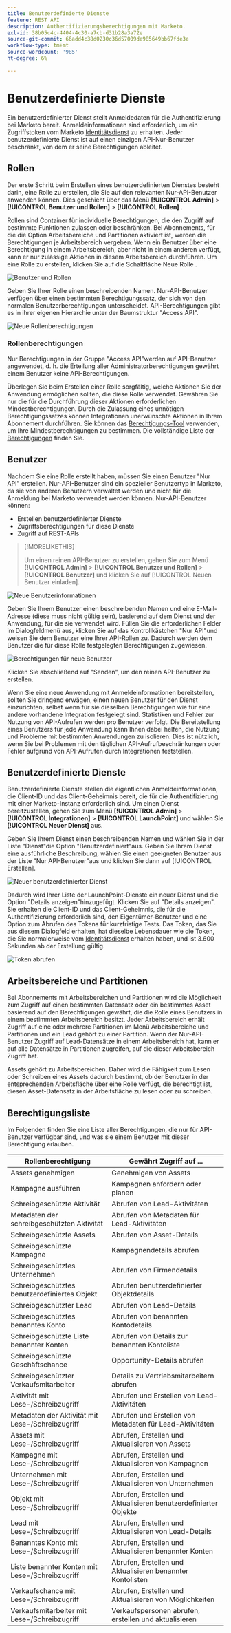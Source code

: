 ```yaml
---
title: Benutzerdefinierte Dienste
feature: REST API
description: Authentifizierungsberechtigungen mit Marketo.
exl-id: 38b05c4c-4404-4c30-a7cb-d31b28a3a72e
source-git-commit: 66add4c38d0230c36d57009de985649bb67fde3e
workflow-type: tm+mt
source-wordcount: '985'
ht-degree: 6%

---
```


# Benutzerdefinierte Dienste

Ein benutzerdefinierter Dienst stellt Anmeldedaten für die Authentifizierung bei Marketo bereit. Anmeldeinformationen sind erforderlich, um ein Zugriffstoken vom Marketo [Identitätsdienst](https://developer.adobe.com/marketo-apis/api/identity/#tag/Identity/operation/identityUsingGET) zu erhalten. Jeder benutzerdefinierte Dienst ist auf einen einzigen API-Nur-Benutzer beschränkt, von dem er seine Berechtigungen ableitet.

## Rollen

Der erste Schritt beim Erstellen eines benutzerdefinierten Dienstes besteht darin, eine Rolle zu erstellen, die Sie auf den relevanten Nur-API-Benutzer anwenden können. Dies geschieht über das Menü **[!UICONTROL Admin]** > **[!UICONTROL Benutzer und Rollen]** > **[!UICONTROL Rollen]** .

Rollen sind Container für individuelle Berechtigungen, die den Zugriff auf bestimmte Funktionen zulassen oder beschränken. Bei Abonnements, für die die Option Arbeitsbereiche und Partitionen aktiviert ist, werden die Berechtigungen je Arbeitsbereich vergeben. Wenn ein Benutzer über eine Berechtigung in einem Arbeitsbereich, aber nicht in einem anderen verfügt, kann er nur zulässige Aktionen in diesem Arbeitsbereich durchführen. Um eine Rolle zu erstellen, klicken Sie auf die Schaltfläche Neue Rolle .

![Benutzer und Rollen](assets/admin-users-and-roles-roles.png)

Geben Sie Ihrer Rolle einen beschreibenden Namen. Nur-API-Benutzer verfügen über einen bestimmten Berechtigungssatz, der sich von den normalen Benutzerberechtigungen unterscheidet. API-Berechtigungen gibt es in ihrer eigenen Hierarchie unter der Baumstruktur &quot;Access API&quot;.

![Neue Rollenberechtigungen](assets/new-role-access-api-permissions.png)

### Rollenberechtigungen

Nur Berechtigungen in der Gruppe &quot;Access API&quot;werden auf API-Benutzer angewendet, d. h. die Erteilung aller Administratorberechtigungen gewährt einem Benutzer keine API-Berechtigungen.

Überlegen Sie beim Erstellen einer Rolle sorgfältig, welche Aktionen Sie der Anwendung ermöglichen sollten, die diese Rolle verwendet. Gewähren Sie nur die für die Durchführung dieser Aktionen erforderlichen Mindestberechtigungen. Durch die Zulassung eines unnötigen Berechtigungssatzes können Integrationen unerwünschte Aktionen in Ihrem Abonnement durchführen. Sie können das [Berechtigungs-Tool](endpoint-reference.md) verwenden, um Ihre Mindestberechtigungen zu bestimmen. Die vollständige Liste der [Berechtigungen](#permission_list) finden Sie.

## Benutzer

Nachdem Sie eine Rolle erstellt haben, müssen Sie einen Benutzer &quot;Nur API&quot; erstellen. Nur-API-Benutzer sind ein spezieller Benutzertyp in Marketo, da sie von anderen Benutzern verwaltet werden und nicht für die Anmeldung bei Marketo verwendet werden können. Nur-API-Benutzer können:

- Erstellen benutzerdefinierter Dienste
- Zugriffsberechtigungen für diese Dienste
- Zugriff auf REST-APIs

>[!MORELIKETHIS]
>
>Um einen reinen API-Benutzer zu erstellen, gehen Sie zum Menü **[!UICONTROL Admin]** > **[!UICONTROL Benutzer und Rollen]** > **[!UICONTROL Benutzer]** und klicken Sie auf [!UICONTROL Neuen Benutzer einladen].


![Neue Benutzerinformationen](assets/new-user-info.png)

Geben Sie Ihrem Benutzer einen beschreibenden Namen und eine E-Mail-Adresse (diese muss nicht gültig sein), basierend auf dem Dienst und der Anwendung, für die sie verwendet wird. Füllen Sie die erforderlichen Felder im Dialogfeldmenü aus, klicken Sie auf das Kontrollkästchen &quot;Nur API&quot;und weisen Sie dem Benutzer eine Ihrer API-Rollen zu. Dadurch werden dem Benutzer die für diese Rolle festgelegten Berechtigungen zugewiesen.

![Berechtigungen für neue Benutzer](assets/new-user-permissions.png)

Klicken Sie abschließend auf &quot;Senden&quot;, um den reinen API-Benutzer zu erstellen.

Wenn Sie eine neue Anwendung mit Anmeldeinformationen bereitstellen, sollten Sie dringend erwägen, einen neuen Benutzer für den Dienst einzurichten, selbst wenn für sie dieselben Berechtigungen wie für eine andere vorhandene Integration festgelegt sind. Statistiken und Fehler zur Nutzung von API-Aufrufen werden pro Benutzer verfolgt. Die Bereitstellung eines Benutzers für jede Anwendung kann Ihnen dabei helfen, die Nutzung und Probleme mit bestimmten Anwendungen zu isolieren. Dies ist nützlich, wenn Sie bei Problemen mit den täglichen API-Aufrufbeschränkungen oder Fehler aufgrund von API-Aufrufen durch Integrationen feststellen.

## Benutzerdefinierte Dienste

Benutzerdefinierte Dienste stellen die eigentlichen Anmeldeinformationen, die Client-ID und das Client-Geheimnis bereit, die für die Authentifizierung mit einer Marketo-Instanz erforderlich sind. Um einen Dienst bereitzustellen, gehen Sie zum Menü **[!UICONTROL Admin]** > **[!UICONTROL Integrationen]** > **[!UICONTROL LaunchPoint]** und wählen Sie **[!UICONTROL Neuer Dienst]** aus.

Geben Sie Ihrem Dienst einen beschreibenden Namen und wählen Sie in der Liste &quot;Dienst&quot;die Option &quot;Benutzerdefiniert&quot;aus. Geben Sie Ihrem Dienst eine ausführliche Beschreibung, wählen Sie einen geeigneten Benutzer aus der Liste &quot;Nur API-Benutzer&quot;aus und klicken Sie dann auf [!UICONTROL Erstellen].

![Neuer benutzerdefinierter Dienst](assets/admin-launchpoint-new-service.png)

Dadurch wird Ihrer Liste der LaunchPoint-Dienste ein neuer Dienst und die Option &quot;Details anzeigen&quot;hinzugefügt. Klicken Sie auf &quot;Details anzeigen&quot;. Sie erhalten die Client-ID und das Client-Geheimnis, die für die Authentifizierung erforderlich sind, den Eigentümer-Benutzer und eine Option zum Abrufen des Tokens für kurzfristige Tests. Das Token, das Sie aus diesem Dialogfeld erhalten, hat dieselbe Lebensdauer wie die Token, die Sie normalerweise vom [Identitätsdienst](https://developer.adobe.com/marketo-apis/api/identity/#tag/Identity/operation/identityUsingGET) erhalten haben, und ist 3.600 Sekunden ab der Erstellung gültig.

![Token abrufen](assets/get-token.png)

## Arbeitsbereiche und Partitionen

Bei Abonnements mit Arbeitsbereichen und Partitionen wird die Möglichkeit zum Zugriff auf einen bestimmten Datensatz oder ein bestimmtes Asset basierend auf den Berechtigungen gewährt, die die Rolle eines Benutzers in einem bestimmten Arbeitsbereich besitzt. Jeder Arbeitsbereich erhält Zugriff auf eine oder mehrere Partitionen im Menü Arbeitsbereiche und Partitionen und ein Lead gehört zu einer Partition. Wenn der Nur-API-Benutzer Zugriff auf Lead-Datensätze in einem Arbeitsbereich hat, kann er auf alle Datensätze in Partitionen zugreifen, auf die dieser Arbeitsbereich Zugriff hat.

Assets gehört zu Arbeitsbereichen. Daher wird die Fähigkeit zum Lesen oder Schreiben eines Assets dadurch bestimmt, ob der Benutzer in der entsprechenden Arbeitsfläche über eine Rolle verfügt, die berechtigt ist, diesen Asset-Datensatz in der Arbeitsfläche zu lesen oder zu schreiben.

## Berechtigungsliste

Im Folgenden finden Sie eine Liste aller Berechtigungen, die nur für API-Benutzer verfügbar sind, und was sie einem Benutzer mit dieser Berechtigung erlauben.

| Rollenberechtigung | Gewährt Zugriff auf ... |
| --- | --- |
| Assets genehmigen | Genehmigen von Assets |
| Kampagne ausführen | Kampagnen anfordern oder planen |
| Schreibgeschützte Aktivität | Abrufen von Lead-Aktivitäten |
| Metadaten der schreibgeschützten Aktivität | Abrufen von Metadaten für Lead-Aktivitäten |
| Schreibgeschützte Assets | Abrufen von Asset-Details |
| Schreibgeschützte Kampagne | Kampagnendetails abrufen |
| Schreibgeschütztes Unternehmen | Abrufen von Firmendetails |
| Schreibgeschütztes benutzerdefiniertes Objekt | Abrufen benutzerdefinierter Objektdetails |
| Schreibgeschützter Lead | Abrufen von Lead-Details |
| Schreibgeschütztes benanntes Konto | Abrufen von benannten Kontodetails |
| Schreibgeschützte Liste benannter Konten | Abrufen von Details zur benannten Kontoliste |
| Schreibgeschützte Geschäftschance | Opportunity-Details abrufen |
| Schreibgeschützter Verkaufsmitarbeiter | Details zu Vertriebsmitarbeitern abrufen |
| Aktivität mit Lese-/Schreibzugriff | Abrufen und Erstellen von Lead-Aktivitäten |
| Metadaten der Aktivität mit Lese-/Schreibzugriff | Abrufen und Erstellen von Metadaten für Lead-Aktivitäten |
| Assets mit Lese-/Schreibzugriff | Abrufen, Erstellen und Aktualisieren von Assets |
| Kampagne mit Lese-/Schreibzugriff | Abrufen, Erstellen und Aktualisieren von Kampagnen |
| Unternehmen mit Lese-/Schreibzugriff | Abrufen, Erstellen und Aktualisieren von Unternehmen |
| Objekt mit Lese-/Schreibzugriff | Abrufen, Erstellen und Aktualisieren benutzerdefinierter Objekte |
| Lead mit Lese-/Schreibzugriff | Abrufen, Erstellen und Aktualisieren von Lead-Details |
| Benanntes Konto mit Lese-/Schreibzugriff | Abrufen, Erstellen und Aktualisieren benannter Konten |
| Liste benannter Konten mit Lese-/Schreibzugriff | Abrufen, Erstellen und Aktualisieren benannter Kontolisten |
| Verkaufschance mit Lese-/Schreibzugriff | Abrufen, Erstellen und Aktualisieren von Möglichkeiten |
| Verkaufsmitarbeiter mit Lese-/Schreibzugriff | Verkaufspersonen abrufen, erstellen und aktualisieren |
